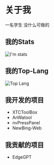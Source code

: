 # 关于我
一名学生
没什么可做的
## 我的Stats
![I'm stats](https://github-readme-stats.vercel.app/api?username=VMTask&show_icons=true&theme=aura)
## 我的Top-Lang

![Top Lang](https://github-readme-stats.vercel.app/api/top-langs/?username=VMTask&theme=aura)
## 我开发的项目
- XTCToolBox
- AnWatool
- nvPressPanel
- NewBing-Web

## 我贡献的项目
- EdgeGPT
